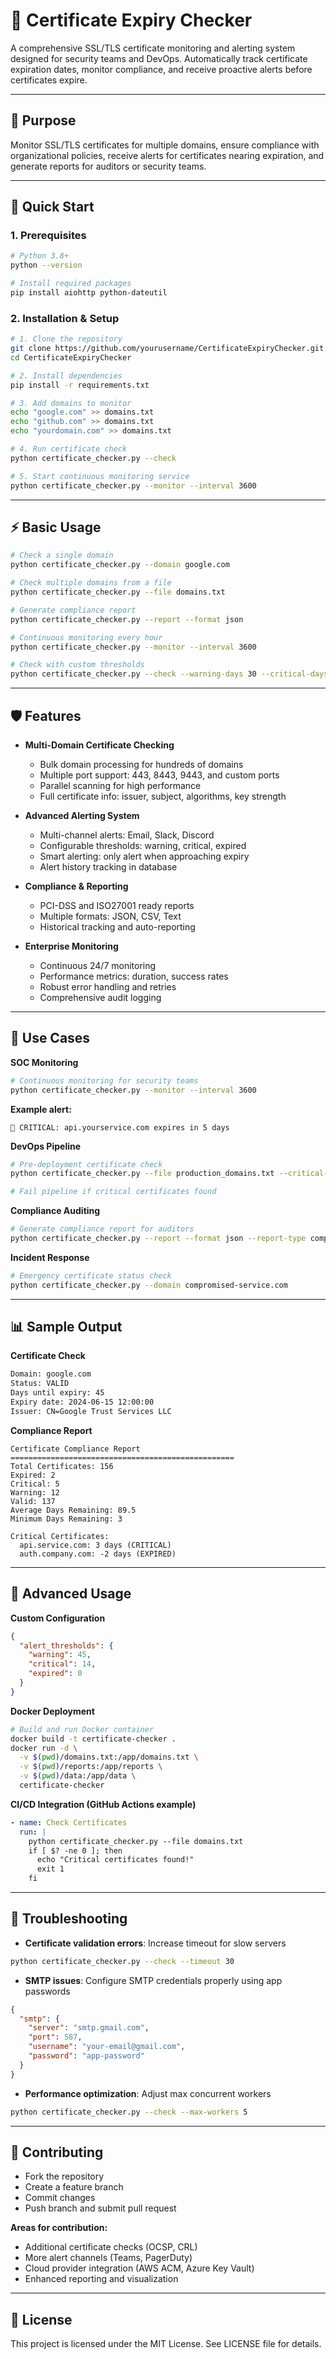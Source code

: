 # 📜 Certificate Expiry Checker

A comprehensive SSL/TLS certificate monitoring and alerting system designed for security teams and DevOps. Automatically track certificate expiration dates, monitor compliance, and receive proactive alerts before certificates expire.

---

## 🎯 Purpose

Monitor SSL/TLS certificates for multiple domains, ensure compliance with organizational policies, receive alerts for certificates nearing expiration, and generate reports for auditors or security teams.

---

## 🚀 Quick Start

### 1. Prerequisites

```bash
# Python 3.8+
python --version

# Install required packages
pip install aiohttp python-dateutil
```

### 2. Installation & Setup

```bash
# 1. Clone the repository
git clone https://github.com/yourusername/CertificateExpiryChecker.git
cd CertificateExpiryChecker

# 2. Install dependencies
pip install -r requirements.txt

# 3. Add domains to monitor
echo "google.com" >> domains.txt
echo "github.com" >> domains.txt
echo "yourdomain.com" >> domains.txt

# 4. Run certificate check
python certificate_checker.py --check

# 5. Start continuous monitoring service
python certificate_checker.py --monitor --interval 3600
```

---

## ⚡ Basic Usage

```bash
# Check a single domain
python certificate_checker.py --domain google.com

# Check multiple domains from a file
python certificate_checker.py --file domains.txt

# Generate compliance report
python certificate_checker.py --report --format json

# Continuous monitoring every hour
python certificate_checker.py --monitor --interval 3600

# Check with custom thresholds
python certificate_checker.py --check --warning-days 30 --critical-days 7
```

---

## 🛡️ Features

* **Multi-Domain Certificate Checking**

  * Bulk domain processing for hundreds of domains
  * Multiple port support: 443, 8443, 9443, and custom ports
  * Parallel scanning for high performance
  * Full certificate info: issuer, subject, algorithms, key strength

* **Advanced Alerting System**

  * Multi-channel alerts: Email, Slack, Discord
  * Configurable thresholds: warning, critical, expired
  * Smart alerting: only alert when approaching expiry
  * Alert history tracking in database

* **Compliance & Reporting**

  * PCI-DSS and ISO27001 ready reports
  * Multiple formats: JSON, CSV, Text
  * Historical tracking and auto-reporting

* **Enterprise Monitoring**

  * Continuous 24/7 monitoring
  * Performance metrics: duration, success rates
  * Robust error handling and retries
  * Comprehensive audit logging

---

## 🧪 Use Cases

**SOC Monitoring**

```bash
# Continuous monitoring for security teams
python certificate_checker.py --monitor --interval 3600
```

**Example alert:**

```
🚨 CRITICAL: api.yourservice.com expires in 5 days
```

**DevOps Pipeline**

```bash
# Pre-deployment certificate check
python certificate_checker.py --file production_domains.txt --critical-days 90

# Fail pipeline if critical certificates found
```

**Compliance Auditing**

```bash
# Generate compliance report for auditors
python certificate_checker.py --report --format json --report-type compliance
```

**Incident Response**

```bash
# Emergency certificate status check
python certificate_checker.py --domain compromised-service.com
```

---

## 📊 Sample Output

**Certificate Check**

```bash
Domain: google.com
Status: VALID
Days until expiry: 45
Expiry date: 2024-06-15 12:00:00
Issuer: CN=Google Trust Services LLC
```

**Compliance Report**

```text
Certificate Compliance Report
==================================================
Total Certificates: 156
Expired: 2
Critical: 5
Warning: 12
Valid: 137
Average Days Remaining: 89.5
Minimum Days Remaining: 3

Critical Certificates:
  api.service.com: 3 days (CRITICAL)
  auth.company.com: -2 days (EXPIRED)
```

---

## 🔧 Advanced Usage

**Custom Configuration**

```json
{
  "alert_thresholds": {
    "warning": 45,
    "critical": 14,
    "expired": 0
  }
}
```

**Docker Deployment**

```bash
# Build and run Docker container
docker build -t certificate-checker .
docker run -d \
  -v $(pwd)/domains.txt:/app/domains.txt \
  -v $(pwd)/reports:/app/reports \
  -v $(pwd)/data:/app/data \
  certificate-checker
```

**CI/CD Integration (GitHub Actions example)**

```yaml
- name: Check Certificates
  run: |
    python certificate_checker.py --file domains.txt
    if [ $? -ne 0 ]; then
      echo "Critical certificates found!"
      exit 1
    fi
```

---

## 🐛 Troubleshooting

* **Certificate validation errors**: Increase timeout for slow servers

```bash
python certificate_checker.py --check --timeout 30
```

* **SMTP issues**: Configure SMTP credentials properly using app passwords

```json
{
  "smtp": {
    "server": "smtp.gmail.com",
    "port": 587,
    "username": "your-email@gmail.com",
    "password": "app-password"
  }
}
```

* **Performance optimization**: Adjust max concurrent workers

```bash
python certificate_checker.py --check --max-workers 5
```

---

## 🤝 Contributing

* Fork the repository
* Create a feature branch
* Commit changes
* Push branch and submit pull request

**Areas for contribution:**

* Additional certificate checks (OCSP, CRL)
* More alert channels (Teams, PagerDuty)
* Cloud provider integration (AWS ACM, Azure Key Vault)
* Enhanced reporting and visualization

---

## 📄 License

This project is licensed under the MIT License. See LICENSE file for details.
